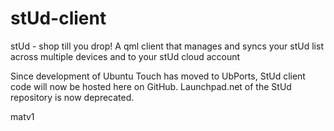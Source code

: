 # stUd-client
stUd - shop till you drop! A qml client that manages and syncs your stUd list across multiple devices and to your stUd cloud account

Since development of Ubuntu Touch has moved to UbPorts, StUd client code will now be hosted here on GitHub.
Launchpad.net of the StUd repository is now deprecated.

matv1
